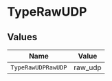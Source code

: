 # TypeRawUDP


## Values

| Name               | Value              |
| ------------------ | ------------------ |
| `TypeRawUDPRawUDP` | raw_udp            |